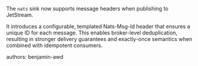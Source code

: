 The `nats` sink now supports message headers when publishing to JetStream.

It introduces a configurable, templated Nats-Msg-Id header that ensures a unique ID for each message. This enables broker-level deduplication, resulting in stronger delivery guarantees and exactly-once semantics when combined with idempotent consumers.

authors: benjamin-awd
